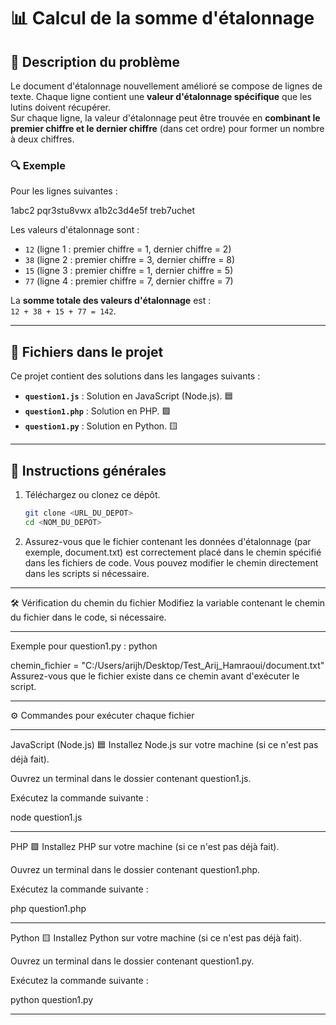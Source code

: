 # 📊 Calcul de la somme d'étalonnage

## 📝 Description du problème

Le document d'étalonnage nouvellement amélioré se compose de lignes de texte. Chaque ligne contient une **valeur d'étalonnage spécifique** que les lutins doivent récupérer.  
Sur chaque ligne, la valeur d'étalonnage peut être trouvée en **combinant le premier chiffre et le dernier chiffre** (dans cet ordre) pour former un nombre à deux chiffres.

### 🔍 Exemple

Pour les lignes suivantes :

1abc2
pqr3stu8vwx
a1b2c3d4e5f
treb7uchet


Les valeurs d'étalonnage sont :  
- `12` (ligne 1 : premier chiffre = 1, dernier chiffre = 2)  
- `38` (ligne 2 : premier chiffre = 3, dernier chiffre = 8)  
- `15` (ligne 3 : premier chiffre = 1, dernier chiffre = 5)  
- `77` (ligne 4 : premier chiffre = 7, dernier chiffre = 7)  

La **somme totale des valeurs d'étalonnage** est :  
`12 + 38 + 15 + 77 = 142`.

---

## 📂 Fichiers dans le projet

Ce projet contient des solutions dans les langages suivants :
- **`question1.js`** : Solution en JavaScript (Node.js). 🟦  
- **`question1.php`** : Solution en PHP. 🟪  
- **`question1.py`** : Solution en Python. 🟨  

---

## 🚀 Instructions générales

1. Téléchargez ou clonez ce dépôt.  
   ```bash
   git clone <URL_DU_DEPOT>
   cd <NOM_DU_DEPOT>

2. Assurez-vous que le fichier contenant les données d'étalonnage (par exemple, document.txt) est correctement placé dans le chemin spécifié dans les fichiers de code.
Vous pouvez modifier le chemin directement dans les scripts si nécessaire.

---

🛠️ Vérification du chemin du fichier
Modifiez la variable contenant le chemin du fichier dans le code, si nécessaire.

---

Exemple pour question1.py :
python

chemin_fichier = "C:/Users/arijh/Desktop/Test_Arij_Hamraoui/document.txt"
Assurez-vous que le fichier existe dans ce chemin avant d'exécuter le script.

---

⚙️ Commandes pour exécuter chaque fichier

---

JavaScript (Node.js) 🟦
Installez Node.js sur votre machine (si ce n'est pas déjà fait).

Ouvrez un terminal dans le dossier contenant question1.js.

Exécutez la commande suivante :

node question1.js

---

PHP 🟪
Installez PHP sur votre machine (si ce n'est pas déjà fait).

Ouvrez un terminal dans le dossier contenant question1.php.

Exécutez la commande suivante :

php question1.php

---

Python 🟨
Installez Python sur votre machine (si ce n'est pas déjà fait).

Ouvrez un terminal dans le dossier contenant question1.py.

Exécutez la commande suivante :

python question1.py

---

